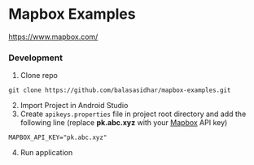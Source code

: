 # Mapbox Examples
https://www.mapbox.com/

### Development
1.  Clone repo 
```
git clone https://github.com/balasasidhar/mapbox-examples.git
```
2.  Import Project in Android Studio
3.  Create `apikeys.properties` file in project root directory and add the following line (replace **pk.abc.xyz** with your [Mapbox](https://www.mapbox.com/) API key)
```
MAPBOX_API_KEY="pk.abc.xyz"
```
4.  Run application
